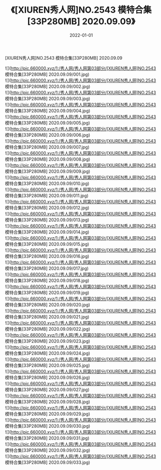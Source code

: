 ﻿---
layout: post
title:  《[XIUREN秀人网]NO.2543 模特合集[33P280MB] 2020.09.09》
date:   2022-01-01
img: http://pic.660000.xyz/1:/秀人网/秀人网第03部分/[XIUREN秀人网]NO.2543 模特合集[33P280MB] 2020.09.09/000.jpg
categories: [美女, 清纯, 唯美]
---

[XIUREN秀人网]NO.2543 模特合集[33P280MB] 2020.09.09

 ![](http://pic.660000.xyz/1:/秀人网/秀人网第03部分/[XIUREN秀人网]NO.2543 模特合集[33P280MB] 2020.09.09/001.jpg) <br>![](http://pic.660000.xyz/1:/秀人网/秀人网第03部分/[XIUREN秀人网]NO.2543 模特合集[33P280MB] 2020.09.09/002.jpg) <br>![](http://pic.660000.xyz/1:/秀人网/秀人网第03部分/[XIUREN秀人网]NO.2543 模特合集[33P280MB] 2020.09.09/003.jpg) <br>![](http://pic.660000.xyz/1:/秀人网/秀人网第03部分/[XIUREN秀人网]NO.2543 模特合集[33P280MB] 2020.09.09/004.jpg) <br>![](http://pic.660000.xyz/1:/秀人网/秀人网第03部分/[XIUREN秀人网]NO.2543 模特合集[33P280MB] 2020.09.09/005.jpg) <br>![](http://pic.660000.xyz/1:/秀人网/秀人网第03部分/[XIUREN秀人网]NO.2543 模特合集[33P280MB] 2020.09.09/006.jpg) <br>![](http://pic.660000.xyz/1:/秀人网/秀人网第03部分/[XIUREN秀人网]NO.2543 模特合集[33P280MB] 2020.09.09/007.jpg) <br>![](http://pic.660000.xyz/1:/秀人网/秀人网第03部分/[XIUREN秀人网]NO.2543 模特合集[33P280MB] 2020.09.09/008.jpg) <br>![](http://pic.660000.xyz/1:/秀人网/秀人网第03部分/[XIUREN秀人网]NO.2543 模特合集[33P280MB] 2020.09.09/009.jpg) <br>![](http://pic.660000.xyz/1:/秀人网/秀人网第03部分/[XIUREN秀人网]NO.2543 模特合集[33P280MB] 2020.09.09/010.jpg) <br>![](http://pic.660000.xyz/1:/秀人网/秀人网第03部分/[XIUREN秀人网]NO.2543 模特合集[33P280MB] 2020.09.09/011.jpg) <br>![](http://pic.660000.xyz/1:/秀人网/秀人网第03部分/[XIUREN秀人网]NO.2543 模特合集[33P280MB] 2020.09.09/012.jpg) <br>![](http://pic.660000.xyz/1:/秀人网/秀人网第03部分/[XIUREN秀人网]NO.2543 模特合集[33P280MB] 2020.09.09/013.jpg) <br>![](http://pic.660000.xyz/1:/秀人网/秀人网第03部分/[XIUREN秀人网]NO.2543 模特合集[33P280MB] 2020.09.09/014.jpg) <br>![](http://pic.660000.xyz/1:/秀人网/秀人网第03部分/[XIUREN秀人网]NO.2543 模特合集[33P280MB] 2020.09.09/015.jpg) <br>![](http://pic.660000.xyz/1:/秀人网/秀人网第03部分/[XIUREN秀人网]NO.2543 模特合集[33P280MB] 2020.09.09/016.jpg) <br>![](http://pic.660000.xyz/1:/秀人网/秀人网第03部分/[XIUREN秀人网]NO.2543 模特合集[33P280MB] 2020.09.09/017.jpg) <br>![](http://pic.660000.xyz/1:/秀人网/秀人网第03部分/[XIUREN秀人网]NO.2543 模特合集[33P280MB] 2020.09.09/018.jpg) <br>![](http://pic.660000.xyz/1:/秀人网/秀人网第03部分/[XIUREN秀人网]NO.2543 模特合集[33P280MB] 2020.09.09/019.jpg) <br>![](http://pic.660000.xyz/1:/秀人网/秀人网第03部分/[XIUREN秀人网]NO.2543 模特合集[33P280MB] 2020.09.09/020.jpg) <br>![](http://pic.660000.xyz/1:/秀人网/秀人网第03部分/[XIUREN秀人网]NO.2543 模特合集[33P280MB] 2020.09.09/021.jpg) <br>![](http://pic.660000.xyz/1:/秀人网/秀人网第03部分/[XIUREN秀人网]NO.2543 模特合集[33P280MB] 2020.09.09/022.jpg) <br>![](http://pic.660000.xyz/1:/秀人网/秀人网第03部分/[XIUREN秀人网]NO.2543 模特合集[33P280MB] 2020.09.09/023.jpg) <br>![](http://pic.660000.xyz/1:/秀人网/秀人网第03部分/[XIUREN秀人网]NO.2543 模特合集[33P280MB] 2020.09.09/024.jpg) <br>![](http://pic.660000.xyz/1:/秀人网/秀人网第03部分/[XIUREN秀人网]NO.2543 模特合集[33P280MB] 2020.09.09/025.jpg) <br>![](http://pic.660000.xyz/1:/秀人网/秀人网第03部分/[XIUREN秀人网]NO.2543 模特合集[33P280MB] 2020.09.09/026.jpg) <br>![](http://pic.660000.xyz/1:/秀人网/秀人网第03部分/[XIUREN秀人网]NO.2543 模特合集[33P280MB] 2020.09.09/027.jpg) <br>![](http://pic.660000.xyz/1:/秀人网/秀人网第03部分/[XIUREN秀人网]NO.2543 模特合集[33P280MB] 2020.09.09/028.jpg) <br>![](http://pic.660000.xyz/1:/秀人网/秀人网第03部分/[XIUREN秀人网]NO.2543 模特合集[33P280MB] 2020.09.09/029.jpg) <br>![](http://pic.660000.xyz/1:/秀人网/秀人网第03部分/[XIUREN秀人网]NO.2543 模特合集[33P280MB] 2020.09.09/030.jpg) <br>![](http://pic.660000.xyz/1:/秀人网/秀人网第03部分/[XIUREN秀人网]NO.2543 模特合集[33P280MB] 2020.09.09/031.jpg) <br>![](http://pic.660000.xyz/1:/秀人网/秀人网第03部分/[XIUREN秀人网]NO.2543 模特合集[33P280MB] 2020.09.09/032.jpg) <br>![](http://pic.660000.xyz/1:/秀人网/秀人网第03部分/[XIUREN秀人网]NO.2543 模特合集[33P280MB] 2020.09.09/033.jpg) <br>